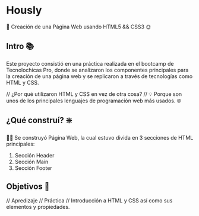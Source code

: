 # Hously
🌟 Creación de una Página Web usando HTML5 &amp;&amp; CSS3 🌞

## Intro 📚
Este proyecto consistió en una práctica realizada en el bootcamp de Tecnolochicas Pro, donde se analizaron los componentes principales para la creación de una página web y se replicaron a través de tecnologías como HTML y CSS.

// ¿Por qué utilizaron HTML y CSS en vez de otra cosa? // 💡
Porque son unos de los principales lenguajes de programación web más usados. 🌐

## ¿Qué construí? ❇️
👨‍💻 Se construyó Página Web, la cual estuvo divida en 3 secciones de HTML principales: 

1. Sección Header
2. Sección Main
3. Sección Footer

## Objetivos 🚀
// Apredizaje // Práctica // Introducción a HTML y CSS así como sus elementos y propiedades.
